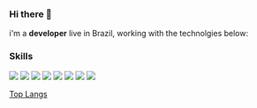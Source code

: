 ### Hi there 👋

i'm a **developer** live in Brazil, working with the technolgies below:

### Skills
<p>
 <img src="https://img.shields.io/badge/JavaScript-F7DF1E?style=for-the-badge&logo=javascript&logoColor=black" />
  <img src="https://img.shields.io/badge/Node.js-43853D?style=for-the-badge&logo=node.js&logoColor=white" />
  <img src="https://img.shields.io/badge/HTML5-E34F26?style=for-the-badge&logo=html5&logoColor=white" />
  <img src="https://img.shields.io/badge/Python-14354C?style=for-the-badge&logo=python&logoColor=white" />
  <img src="https://img.shields.io/badge/React-20232A?style=for-the-badge&logo=react&logoColor=61DAFB" />
  <img src="https://img.shields.io/badge/Microsoft_SQL_Server-CC2927?style=for-the-badge&logo=microsoft-sql-server&logoColor=white" />
  <img src="https://img.shields.io/badge/Windows-017AD7?style=for-the-badge&logo=windows&logoColor=white" />
  <img src="https://img.shields.io/badge/Linux-E34F26?style=for-the-badge&logo=linux&logoColor=black" />
</p>

[Top Langs](https://github-readme-stats.vercel.app/api/top-langs/?username=rafcez&theme=tokyonight)
